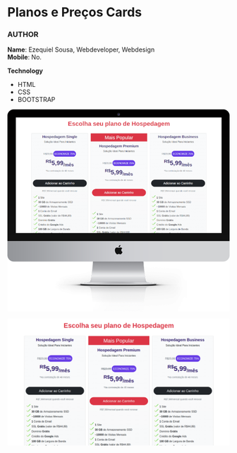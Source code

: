 # Planos e Preços Cards

### AUTHOR
**Name**: Ezequiel Sousa, Webdeveloper, Webdesign<br>
**Mobile**: No.

**Technology**<br>
- HTML
- CSS
- BOOTSTRAP

![Pricing Plans Desktop](pricing-plans-desktop.png)

![Screenshot Pricing Plans](screenshot-pricing-plans.png)
